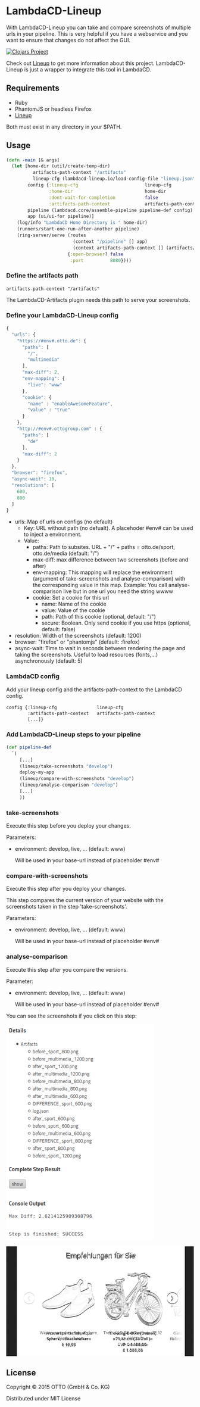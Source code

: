 # LambdaCD-Lineup

With LambdaCD-Lineup you can take and compare screenshots of multiple urls in your pipeline. This is very helpful if you have a webservice and you want to ensure that changes do not affect the GUI.

[![Clojars Project](http://clojars.org/lambdacd-lineup/latest-version.svg)](http://clojars.org/lambdacd-lineup)

Check out [Lineup](https://github.com/otto-de/lineup) to get more information about this project.
LambdaCD-Lineup is just a wrapper to integrate this tool in LambdaCD.

## Requirements
* Ruby
* PhantomJS or headless Firefox
* [Lineup](https://github.com/otto-de/lineup)

Both must exist in any directory in your $PATH.
## Usage

```clojure
(defn -main [& args]
  (let [home-dir (util/create-temp-dir)
          artifacts-path-context "/artifacts"
          lineup-cfg (lambdacd-lineup.io/load-config-file "lineup.json")
        config {:lineup-cfg                         lineup-cfg
                :home-dir                           home-dir
                :dont-wait-for-completion           false
                :artifacts-path-context             artifacts-path-context}
        pipeline (lambdacd.core/assemble-pipeline pipeline-def config)
        app (ui/ui-for pipeline)]
    (log/info "LambdaCD Home Directory is " home-dir)
    (runners/start-one-run-after-another pipeline)
    (ring-server/serve (routes
                         (context "/pipeline" [] app)
                         (context artifacts-path-context [] (artifacts/artifact-handler-for pipeline)))
                       {:open-browser? false
                        :port          8080})))
```

### Define the artifacts path
```
artifacts-path-context "/artifacts"
```
The LambdaCD-Artifacts plugin needs this path to serve your screenshots.

### Define your LambdaCD-Lineup config
```javascript
{
  "urls": {
    "https://#env#.otto.de": {
      "paths": [
        "/",
        "multimedia"
      ],
      "max-diff": 2,
      "env-mapping": {
        "live": "www"
      },
      "cookie": {
        "name" : "enableAwesomeFeature",
        "value" : "true"
      }
    },
    "http://#env#.ottogroup.com" : {
      "paths": [
        "de"
      ],
      "max-diff": 2
    }
  },
  "browser": "firefox",
  "async-wait": 10,
  "resolutions": [
    600,
    800
  ]
}
```
* urls: Map of urls on configs (no default)
  * Key: URL without path (no defualt). A placehoder #env# can be used to inject a environment.
  * Value:
    * paths: Path to subsites. URL + "/" + paths = otto.de/sport, otto.de/media (default: "/")
    * max-diff: max difference between two screenshots (before and after)
    * env-mapping: This mapping will replace the environment (argument of take-screenshots and analyse-comparison) with the corresponding value in this map.
                   Example: You call analyse-comparison live but in one url you need the string wwww
    * cookie: Set a cookie for this url
      * name: Name of the cookie
      * value: Value of the cookie
      * path: Path of this cookie (optional, default: "/")
      * secure: Boolean. Only send cookie if you use https (optional, default: false)
* resolution: Width of the screenshots (default: 1200)
* browser: "firefox" or "phantomjs" (default: :firefox)
* async-wait: Time to wait in seconds between rendering the page and taking the screenshots. Useful to load resources (fonts,...) asynchronously (default: 5)

### LambdaCD config
Add your lineup config and the artifacts-path-context to the LambdaCD config.

```
config {:lineup-cfg               lineup-cfg
        :artifacts-path-context   artifacts-path-context
        [...]}
```
### Add LambdaCD-Lineup steps to your pipeline
```clojure
(def pipeline-def
  `(
     [...]
     (lineup/take-screenshots "develop")
     deploy-my-app
     (lineup/compare-with-screenshots "develop")
     (lineup/analyse-comparison "develop")
     [...]
     ))
```

### take-screenshots
Execute this step before you deploy your changes.

Parameters:
* environment: develop, live, ... (default: www)

  Will be used in your base-url instead of placeholder #env#
### compare-with-screenshots
Execute this step after you deploy your changes.

This step compares the current version of your website with the screenshots taken in the step 'take-screenshots'.

Parameters:
* environment: develop, live, ... (default: www)

  Will be used in your base-url instead of placeholder #env#
### analyse-comparison
Execute this step after you compare the versions.

Parameter:
* environment: develop, live, ... (default: www)

  Will be used in your base-url instead of placeholder #env#

You can see the screenshots if you click on this step:

![ScreenShot](/doc/images/lambdacd-lineup-1.png)

![ScreenShot](/doc/images/lambdacd-lineup-2.png)

## License

Copyright © 2015 OTTO (GmbH & Co. KG)

Distributed under MIT License
